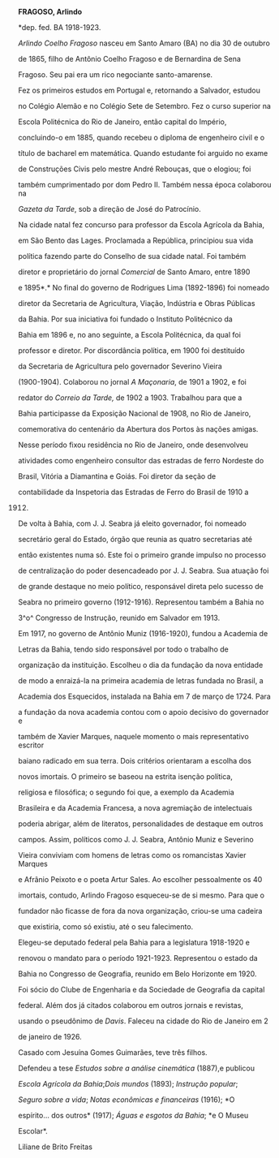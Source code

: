 **FRAGOSO, Arlindo**



\*dep. fed. BA 1918-1923.



*Arlindo Coelho Fragoso* nasceu em Santo Amaro (BA) no dia 30 de outubro

de 1865, filho de Antônio Coelho Fragoso e de Bernardina de Sena

Fragoso. Seu pai era um rico negociante santo-amarense.



Fez os primeiros estudos em Portugal e, retornando a Salvador, estudou

no Colégio Alemão e no Colégio Sete de Setembro. Fez o curso superior na

Escola Politécnica do Rio de Janeiro, então capital do Império,

concluindo-o em 1885, quando recebeu o diploma de engenheiro civil e o

título de bacharel em matemática. Quando estudante foi arguido no exame

de Construções Civis pelo mestre André Rebouças, que o elogiou; foi

também cumprimentado por dom Pedro II. Também nessa época colaborou na

*Gazeta da Tarde*, sob a direção de José do Patrocínio.



Na cidade natal fez concurso para professor da Escola Agrícola da Bahia,

em São Bento das Lages. Proclamada a República, principiou sua vida

política fazendo parte do Conselho de sua cidade natal. Foi também

diretor e proprietário do jornal *Comercial* de Santo Amaro, entre 1890

e 1895*.* No final do governo de Rodrigues Lima (1892-1896) foi nomeado

diretor da Secretaria de Agricultura, Viação, Indústria e Obras Públicas

da Bahia. Por sua iniciativa foi fundado o Instituto Politécnico da

Bahia em 1896 e, no ano seguinte, a Escola Politécnica, da qual foi

professor e diretor. Por discordância política, em 1900 foi destituído

da Secretaria de Agricultura pelo governador Severino Vieira

(1900-1904). Colaborou no jornal *A Maçonaria*, de 1901 a 1902, e foi

redator do *Correio da Tarde,* de 1902 a 1903. Trabalhou para que a

Bahia participasse da Exposição Nacional de 1908, no Rio de Janeiro,

comemorativa do centenário da Abertura dos Portos às nações amigas.

Nesse período fixou residência no Rio de Janeiro, onde desenvolveu

atividades como engenheiro consultor das estradas de ferro Nordeste do

Brasil, Vitória a Diamantina e Goiás. Foi diretor da seção de

contabilidade da Inspetoria das Estradas de Ferro do Brasil de 1910 a

1912.



De volta à Bahia, com J. J. Seabra já eleito governador, foi nomeado

secretário geral do Estado, órgão que reunia as quatro secretarias até

então existentes numa só. Este foi o primeiro grande impulso no processo

de centralização do poder desencadeado por J. J. Seabra. Sua atuação foi

de grande destaque no meio político, responsável direta pelo sucesso de

Seabra no primeiro governo (1912-1916). Representou também a Bahia no

3^o^ Congresso de Instrução, reunido em Salvador em 1913.



Em 1917, no governo de Antônio Muniz (1916-1920), fundou a Academia de

Letras da Bahia, tendo sido responsável por todo o trabalho de

organização da instituição. Escolheu o dia da fundação da nova entidade

de modo a enraizá-la na primeira academia de letras fundada no Brasil, a

Academia dos Esquecidos, instalada na Bahia em 7 de março de 1724. Para

a fundação da nova academia contou com o apoio decisivo do governador e

também de Xavier Marques, naquele momento o mais representativo escritor

baiano radicado em sua terra. Dois critérios orientaram a escolha dos

novos imortais. O primeiro se baseou na estrita isenção política,

religiosa e filosófica; o segundo foi que, a exemplo da Academia

Brasileira e da Academia Francesa, a nova agremiação de intelectuais

poderia abrigar, além de literatos, personalidades de destaque em outros

campos. Assim, políticos como J. J. Seabra, Antônio Muniz e Severino

Vieira conviviam com homens de letras como os romancistas Xavier Marques

e Afrânio Peixoto e o poeta Artur Sales. Ao escolher pessoalmente os 40

imortais, contudo, Arlindo Fragoso esqueceu-se de si mesmo. Para que o

fundador não ficasse de fora da nova organização, criou-se uma cadeira

que existiria, como só existiu, até o seu falecimento.



Elegeu-se deputado federal pela Bahia para a legislatura 1918-1920 e

renovou o mandato para o período 1921-1923. Representou o estado da

Bahia no Congresso de Geografia, reunido em Belo Horizonte em 1920.



Foi sócio do Clube de Engenharia e da Sociedade de Geografia da capital

federal. Além dos já citados colaborou em outros jornais e revistas,

usando o pseudônimo de *Davis*. Faleceu na cidade do Rio de Janeiro em 2

de janeiro de 1926.



Casado com Jesuína Gomes Guimarães, teve três filhos.



Defendeu a tese *Estudos sobre a análise cinemática* (1887),e publicou

*Escola Agrícola da Bahia*;*Dois mundos* (1893); *Instrução popular*;

*Seguro sobre a vida*; *Notas econômicas e financeiras* (1916); *O

espírito… dos outros* (1917); *Águas e esgotos da Bahia*; *e O Museu

Escolar*.



Liliane de Brito Freitas



